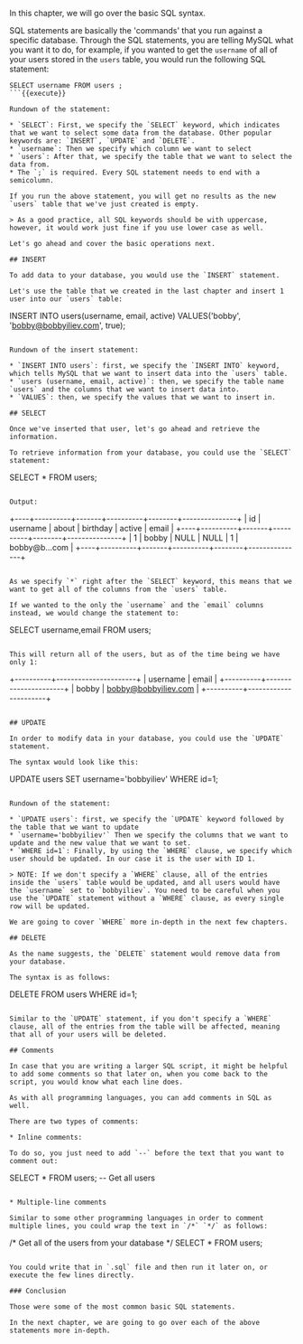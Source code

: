 In this chapter, we will go over the basic SQL syntax.

SQL statements are basically the 'commands' that you run against a specific database. Through the SQL statements, you are telling MySQL what you want it to do, for example, if you wanted to get the `username` of all of your users stored in the `users` table, you would run the following SQL statement:

```
SELECT username FROM users ;
```{{execute}}

Rundown of the statement:

* `SELECT`: First, we specify the `SELECT` keyword, which indicates that we want to select some data from the database. Other popular keywords are: `INSERT`, `UPDATE` and `DELETE`.
* `username`: Then we specify which column we want to select
* `users`: After that, we specify the table that we want to select the data from.
* The `;` is required. Every SQL statement needs to end with a semicolumn.

If you run the above statement, you will get no results as the new `users` table that we've just created is empty.

> As a good practice, all SQL keywords should be with uppercase, however, it would work just fine if you use lower case as well.

Let's go ahead and cover the basic operations next.

## INSERT

To add data to your database, you would use the `INSERT` statement.

Let's use the table that we created in the last chapter and insert 1 user into our `users` table:

```
INSERT INTO users(username, email, active) VALUES('bobby', 'bobby@bobbyiliev.com', true);
```{{execute}}

Rundown of the insert statement:

* `INSERT INTO users`: first, we specify the `INSERT INTO` keyword, which tells MySQL that we want to insert data into the `users` table.
* `users (username, email, active)`: then, we specify the table name `users` and the columns that we want to insert data into.
* `VALUES`: then, we specify the values that we want to insert in.

## SELECT

Once we've inserted that user, let's go ahead and retrieve the information.

To retrieve information from your database, you could use the `SELECT` statement:

```
SELECT * FROM users;
```{{execute}}

Output:

```
+----+----------+-------+----------+--------+---------------+
| id | username | about | birthday | active | email         |
+----+----------+-------+----------+--------+---------------+
|  1 | bobby    | NULL  | NULL     |      1 | bobby@b...com |
+----+----------+-------+----------+--------+---------------+
```

As we specify `*` right after the `SELECT` keyword, this means that we want to get all of the columns from the `users` table.

If we wanted to the only the `username` and the `email` columns instead, we would change the statement to:

```
SELECT username,email FROM users;
```{{execute}}

This will return all of the users, but as of the time being we have only 1:

```
+----------+----------------------+
| username | email                |
+----------+----------------------+
| bobby    | bobby@bobbyiliev.com |
+----------+----------------------+
```

## UPDATE

In order to modify data in your database, you could use the `UPDATE` statement.

The syntax would look like this:

```
UPDATE users SET username='bobbyiliev' WHERE id=1;
```{{execute}}

Rundown of the statement:

* `UPDATE users`: first, we specify the `UPDATE` keyword followed by the table that we want to update
* `username='bobbyiliev'` Then we specify the columns that we want to update and the new value that we want to set.
* `WHERE id=1`: Finally, by using the `WHERE` clause, we specify which user should be updated. In our case it is the user with ID 1.

> NOTE: If we don't specify a `WHERE` clause, all of the entries inside the `users` table would be updated, and all users would have the `username` set to `bobbyiliev`. You need to be careful when you use the `UPDATE` statement without a `WHERE` clause, as every single row will be updated.

We are going to cover `WHERE` more in-depth in the next few chapters.

## DELETE

As the name suggests, the `DELETE` statement would remove data from your database.

The syntax is as follows:

```
DELETE FROM users WHERE id=1;
```{{execute}}

Similar to the `UPDATE` statement, if you don't specify a `WHERE` clause, all of the entries from the table will be affected, meaning that all of your users will be deleted.

## Comments

In case that you are writing a larger SQL script, it might be helpful to add some comments so that later on, when you come back to the script, you would know what each line does.

As with all programming languages, you can add comments in SQL as well.

There are two types of comments:

* Inline comments:

To do so, you just need to add `--` before the text that you want to comment out:

```
SELECT * FROM users; -- Get all users
```{{execute}}

* Multiple-line comments

Similar to some other programming languages in order to comment multiple lines, you could wrap the text in `/*` `*/` as follows:

```
/*
Get all of the users
from your database
*/
SELECT * FROM users;
```{{execute}}

You could write that in `.sql` file and then run it later on, or execute the few lines directly.

### Conclusion

Those were some of the most common basic SQL statements.

In the next chapter, we are going to go over each of the above statements more in-depth.
